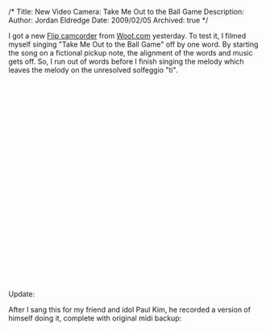 /*
Title: New Video Camera: Take Me Out to the Ball Game
Description:
Author: Jordan Eldredge
Date: 2009/02/05
Archived: true
*/

I got a new <a href="http://www.theflip.com/products_flip_ultra.shtml">Flip camcorder</a> from <a href="http://www.woot.com/">Woot.com</a> yesterday. To test it, I filmed myself singing "Take Me Out to the Ball Game" off by one word. By starting the song on a fictional pickup note, the alignment of the words and music gets off. So, I run out of words before I finish singing the melody which leaves the melody on the unresolved solfeggio "ti". 

<object width="500" height="400"><param name="movie" value="http://www.youtube.com/v/RYjIj23-7D4&hl=en&fs=1"></param><param name="allowFullScreen" value="true"></param><param name="allowscriptaccess" value="always"></param><embed src="http://www.youtube.com/v/RYjIj23-7D4&hl=en&fs=1" type="application/x-shockwave-flash" allowscriptaccess="always" allowfullscreen="true" width="500" height="400"></embed></object>

Update:

After I sang this for my friend and idol Paul Kim, he  recorded a version of himself doing it, complete with original midi backup:
<object width="500" height="400"><param name="movie" value="http://www.youtube.com/v/67XsTDXlKLg&hl=en&fs=1"></param><param name="allowFullScreen" value="true"></param><param name="allowscriptaccess" value="always"></param><embed src="http://www.youtube.com/v/67XsTDXlKLg&hl=en&fs=1" type="application/x-shockwave-flash" allowscriptaccess="always" allowfullscreen="true" width="500" height="400"></embed></object>

